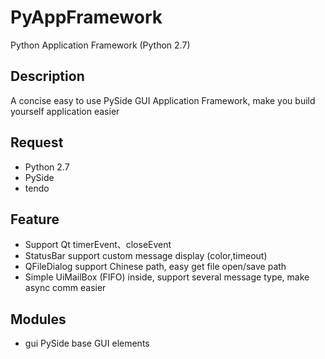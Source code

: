 PyAppFramework
========

Python Application Framework (Python 2.7)


## Description

A concise easy to use PySide GUI Application Framework, make you build yourself application easier


## Request

- Python 2.7 
- PySide
- tendo


## Feature

- Support Qt timerEvent、closeEvent
- StatusBar support custom message display (color,timeout)
- QFileDialog support Chinese path, easy get file open/save path
- Simple UiMailBox (FIFO) inside, support several message type, make async comm easier


## Modules

- gui PySide base GUI elements




